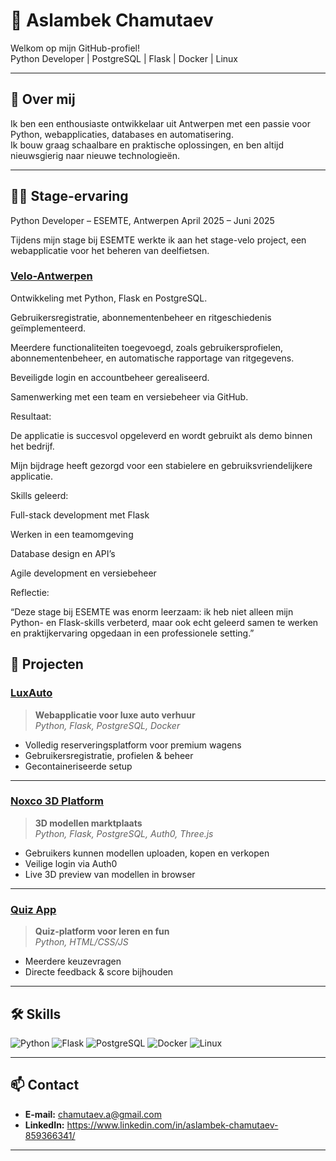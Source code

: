 # 👋 Aslambek Chamutaev

Welkom op mijn GitHub-profiel!  
Python Developer | PostgreSQL | Flask | Docker | Linux

---

## 🚀 Over mij

Ik ben een enthousiaste ontwikkelaar uit Antwerpen met een passie voor Python, webapplicaties, databases en automatisering.  
Ik bouw graag schaalbare en praktische oplossingen, en ben altijd nieuwsgierig naar nieuwe technologieën.

---


## 👨‍💻 Stage-ervaring
Python Developer – ESEMTE, Antwerpen
April 2025 – Juni 2025

Tijdens mijn stage bij ESEMTE werkte ik aan het stage-velo project, een webapplicatie voor het beheren van deelfietsen.
### [Velo-Antwerpen](https://github.com/christianmesinas/stage-velo.git)

Ontwikkeling met Python, Flask en PostgreSQL.

Gebruikersregistratie, abonnementenbeheer en ritgeschiedenis geïmplementeerd.

Meerdere functionaliteiten toegevoegd, zoals gebruikersprofielen, abonnementenbeheer, en automatische rapportage van ritgegevens.

Beveiligde login en accountbeheer gerealiseerd.

Samenwerking met een team en versiebeheer via GitHub.

Resultaat:

De applicatie is succesvol opgeleverd en wordt gebruikt als demo binnen het bedrijf.

Mijn bijdrage heeft gezorgd voor een stabielere en gebruiksvriendelijkere applicatie.

Skills geleerd:

Full-stack development met Flask

Werken in een teamomgeving

Database design en API’s

Agile development en versiebeheer

Reflectie:

“Deze stage bij ESEMTE was enorm leerzaam: ik heb niet alleen mijn Python- en Flask-skills verbeterd, maar ook echt geleerd samen te werken en praktijkervaring opgedaan in een professionele setting.”

## 💼 Projecten

### [LuxAuto](https://github.com/roxvdp/LuxAuto)
> **Webapplicatie voor luxe auto verhuur**  
> *Python, Flask, PostgreSQL, Docker*

- Volledig reserveringsplatform voor premium wagens  
- Gebruikersregistratie, profielen & beheer
- Gecontaineriseerde setup

---

### [Noxco 3D Platform](https://github.com/Aslambek001/Noxco)
> **3D modellen marktplaats**  
> *Python, Flask, PostgreSQL, Auth0, Three.js*

- Gebruikers kunnen modellen uploaden, kopen en verkopen  
- Veilige login via Auth0  
- Live 3D preview van modellen in browser

---

### [Quiz App](https://github.com/christianmesinas/quiz_app)
> **Quiz-platform voor leren en fun**  
> *Python, HTML/CSS/JS*

- Meerdere keuzevragen
- Directe feedback & score bijhouden

---

## 🛠️ Skills

![Python](https://img.shields.io/badge/Python-3776AB?style=flat&logo=python&logoColor=white)
![Flask](https://img.shields.io/badge/Flask-000?style=flat&logo=flask)
![PostgreSQL](https://img.shields.io/badge/PostgreSQL-336791?style=flat&logo=postgresql&logoColor=white)
![Docker](https://img.shields.io/badge/Docker-2496ED?style=flat&logo=docker&logoColor=white)
![Linux](https://img.shields.io/badge/Linux-FCC624?style=flat&logo=linux&logoColor=black)

---

## 📫 Contact

- **E-mail:** chamutaev.a@gmail.com
- **LinkedIn:** https://www.linkedin.com/in/aslambek-chamutaev-859366341/



---

<!-- Voeg hieronder gerust extra secties toe zoals Certificaten, Opleidingen, Roadmap, of een persoonlijk citaat! -->

